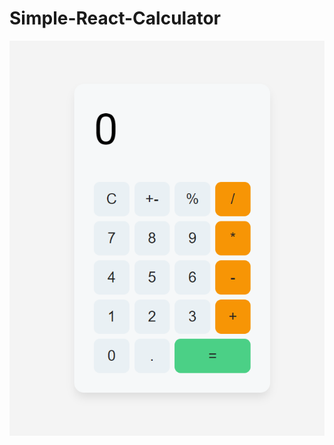 # Simple-React-Calculator
![Final Preview](https://github.com/ARVINxRO/Simple-React-Calculator/blob/main/public/FinalPreview.png?raw=true)


